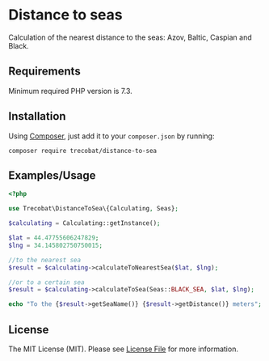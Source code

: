 # Distance to seas
Calculation of the nearest distance to the seas: Azov, Baltic, Caspian and Black.

## Requirements
Minimum required PHP version is 7.3.

## Installation

Using [Composer](https://getcomposer.org), just add it to your `composer.json` by running:

```
composer require trecobat/distance-to-sea 
```

## Examples/Usage

```php
<?php

use Trecobat\DistanceToSea\{Calculating, Seas};

$calculating = Calculating::getInstance();

$lat = 44.47755606247829;
$lng = 34.145802750750015;

//to the nearest sea
$result = $calculating->calculateToNearestSea($lat, $lng);

//or to a certain sea
$result = $calculating->calculateToSea(Seas::BLACK_SEA, $lat, $lng);

echo "To the {$result->getSeaName()} {$result->getDistance()} meters"; // To the black_sea 700 meters
```

## License

The MIT License (MIT). Please see [License File](LICENSE) for more information.